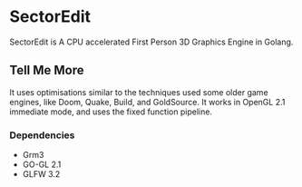 # SectorEdit
SectorEdit is A CPU accelerated First Person 3D Graphics Engine in Golang.
## Tell Me More
It uses optimisations similar to the techniques used some older game engines, like Doom, Quake, Build, and GoldSource. It works in OpenGL 2.1 immediate mode, and uses the fixed function pipeline.
### Dependencies
* Grm3
* GO-GL 2.1
* GLFW 3.2
